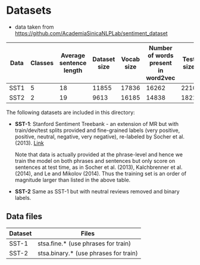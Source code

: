 # Datasets
- data taken from https://github.com/AcademiaSinicaNLPLab/sentiment_dataset

**Data** | Classes | Average sentence length | Dataset size | Vocab size | Number of words present in word2vec | Test size
--- | --- | --- | --- | --- | --- | ---
SST1 | 5 | 18 | 11855 | 17836 | 16262 | 2210
SST2 | 2 | 19 | 9613 | 16185 | 14838 | 1821

The following datasets are included in this directory:
  * **SST-1**: Stanford Sentiment Treebank - an extension of MR but with train/dev/test splits provided and fine-grained labels (very positive, positive, neutral, negative, very negative), re-labeled by Socher et al. (2013). [Link](http://nlp.stanford.edu/sentiment/)

    Note that data is actually provided at the phrase-level and hence we train the model on both phrases and sentences but only score on sentences at test time, as in Socher et al. (2013), Kalchbrenner et al. (2014), and Le and Mikolov (2014). Thus the training set is an order of magnitude larger than listed in the above table.
  * **SST-2** Same as SST-1 but with neutral reviews removed and binary labels.

## Data files

Dataset | Files
--- | ---
SST-1 | stsa.fine.\* (use phrases for train)
SST-2 | stsa.binary.\* (use phrases for train)
